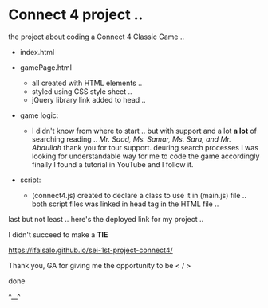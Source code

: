 # Connect 4 project ..

the project about coding a Connect 4 Classic Game ..

- index.html
- gamePage.html
  * all created with HTML elements ..
  * styled using CSS style sheet ..
  * jQuery library link added to head ..


- game logic:
  * I didn't know from where to start ..
  but with support and a lot **a lot** of searching reading ..
  _Mr. Saad, Ms. Samar, Ms. Sara, and Mr. Abdullah_
  thank you for tour support.
  deuring search processes I was looking for understandable way for me to
code the game accordingly finally I found a tutorial in YouTube and I follow it.

- script:
  * (connect4.js) created to declare a class to use it in (main.js) file ..
  both script files was linked in head tag in the HTML file ..

last but not least ..
here's the deployed link for my project ..

I didn't succeed to make a **TIE**

https://ifaisalo.github.io/sei-1st-project-connect4/

Thank you, GA for giving me the opportunity to be < / >

done

^__^